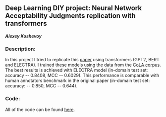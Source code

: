 ## Deep Learning DIY project: Neural Network  Acceptability Judgments replication with transformers
#### *Alexey Koshevoy*

### Description:

In this project I tried to replicate this [paper](https://direct.mit.edu/tacl/article/doi/10.1162/tacl_a_00290/43528) using transformers (GPT2, BERT and ELECTRA). I trained these models using the data from the [CoLA corpus](https://nyu-mll.github.io/CoLA/). The best results is achieved with ELECTRA model (in-domain test set: accuracy -- 0.8408, MCC -- 0.6029). This performance is comparable with human annotators benchmark in the original paper (in-domain test set: accuracy: -- 0.850, MCC -- 0.644).

### Code:

All of the code can be found [here](https://github.com/alexeykosh/2021-DL-DIY-project/blob/main/results.ipynb).
